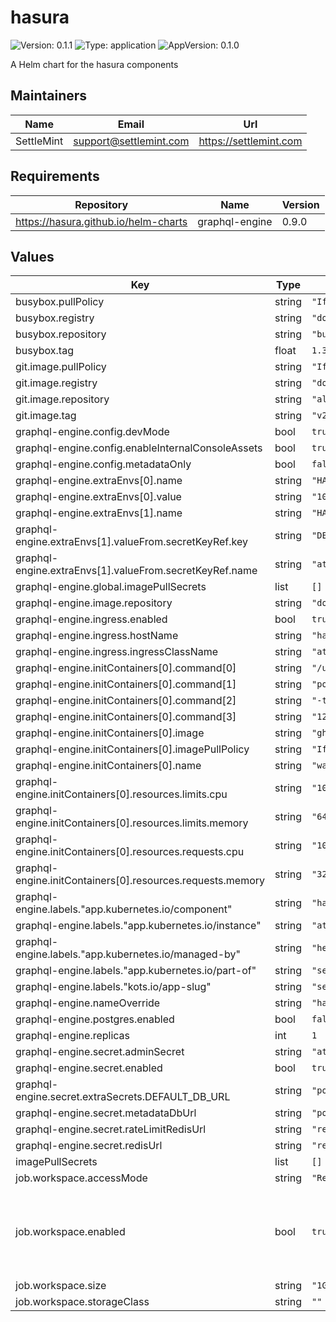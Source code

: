 # hasura

![Version: 0.1.1](https://img.shields.io/badge/Version-0.1.1-informational?style=flat-square) ![Type: application](https://img.shields.io/badge/Type-application-informational?style=flat-square) ![AppVersion: 0.1.0](https://img.shields.io/badge/AppVersion-0.1.0-informational?style=flat-square)

A Helm chart for the hasura components

## Maintainers

| Name | Email | Url |
| ---- | ------ | --- |
| SettleMint | <support@settlemint.com> | <https://settlemint.com> |

## Requirements

| Repository | Name | Version |
|------------|------|---------|
| https://hasura.github.io/helm-charts | graphql-engine | 0.9.0 |

## Values

| Key | Type | Default | Description |
|-----|------|---------|-------------|
| busybox.pullPolicy | string | `"IfNotPresent"` |  |
| busybox.registry | string | `"docker.io"` |  |
| busybox.repository | string | `"busybox"` |  |
| busybox.tag | float | `1.37` |  |
| git.image.pullPolicy | string | `"IfNotPresent"` |  |
| git.image.registry | string | `"docker.io"` |  |
| git.image.repository | string | `"alpine/git"` |  |
| git.image.tag | string | `"v2.49.1"` |  |
| graphql-engine.config.devMode | bool | `true` |  |
| graphql-engine.config.enableInternalConsoleAssets | bool | `true` |  |
| graphql-engine.config.metadataOnly | bool | `false` |  |
| graphql-engine.extraEnvs[0].name | string | `"HASURA_GRAPHQL_PG_CONNECTIONS"` |  |
| graphql-engine.extraEnvs[0].value | string | `"10"` |  |
| graphql-engine.extraEnvs[1].name | string | `"HASURA_GRAPHQL_DATABASE_URL"` |  |
| graphql-engine.extraEnvs[1].valueFrom.secretKeyRef.key | string | `"DEFAULT_DB_URL"` |  |
| graphql-engine.extraEnvs[1].valueFrom.secretKeyRef.name | string | `"atk-secrets"` |  |
| graphql-engine.global.imagePullSecrets | list | `[]` |  |
| graphql-engine.image.repository | string | `"docker.io/hasura/graphql-engine"` |  |
| graphql-engine.ingress.enabled | bool | `true` |  |
| graphql-engine.ingress.hostName | string | `"hasura.k8s.orb.local"` |  |
| graphql-engine.ingress.ingressClassName | string | `"atk-nginx"` |  |
| graphql-engine.initContainers[0].command[0] | string | `"/usr/bin/wait-for-it"` |  |
| graphql-engine.initContainers[0].command[1] | string | `"postgresql:5432"` |  |
| graphql-engine.initContainers[0].command[2] | string | `"-t"` |  |
| graphql-engine.initContainers[0].command[3] | string | `"120"` |  |
| graphql-engine.initContainers[0].image | string | `"ghcr.io/settlemint/btp-waitforit:v7.7.10"` |  |
| graphql-engine.initContainers[0].imagePullPolicy | string | `"IfNotPresent"` |  |
| graphql-engine.initContainers[0].name | string | `"wait-for-postgresql"` |  |
| graphql-engine.initContainers[0].resources.limits.cpu | string | `"100m"` |  |
| graphql-engine.initContainers[0].resources.limits.memory | string | `"64Mi"` |  |
| graphql-engine.initContainers[0].resources.requests.cpu | string | `"10m"` |  |
| graphql-engine.initContainers[0].resources.requests.memory | string | `"32Mi"` |  |
| graphql-engine.labels."app.kubernetes.io/component" | string | `"hasura"` |  |
| graphql-engine.labels."app.kubernetes.io/instance" | string | `"atk"` |  |
| graphql-engine.labels."app.kubernetes.io/managed-by" | string | `"helm"` |  |
| graphql-engine.labels."app.kubernetes.io/part-of" | string | `"settlemint-atk"` |  |
| graphql-engine.labels."kots.io/app-slug" | string | `"settlemint-atk"` |  |
| graphql-engine.nameOverride | string | `"hasura"` |  |
| graphql-engine.postgres.enabled | bool | `false` |  |
| graphql-engine.replicas | int | `1` |  |
| graphql-engine.secret.adminSecret | string | `"atk"` |  |
| graphql-engine.secret.enabled | bool | `true` |  |
| graphql-engine.secret.extraSecrets.DEFAULT_DB_URL | string | `"postgresql://hasura:atk@postgresql:5432/hasura"` |  |
| graphql-engine.secret.metadataDbUrl | string | `"postgresql://hasura:atk@postgresql:5432/hasura"` |  |
| graphql-engine.secret.rateLimitRedisUrl | string | `"redis://default:atk@redis:6379"` |  |
| graphql-engine.secret.redisUrl | string | `"redis://default:atk@redis:6379"` |  |
| imagePullSecrets | list | `[]` |  |
| job.workspace.accessMode | string | `"ReadWriteOnce"` |  |
| job.workspace.enabled | bool | `true` | Configure the persistent volume claim for the job workspace |
| job.workspace.size | string | `"1Gi"` |  |
| job.workspace.storageClass | string | `""` |  |
